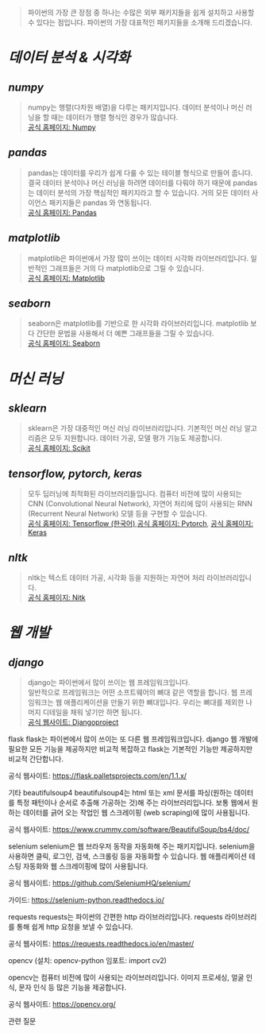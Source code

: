 > 파이썬의 가장 큰 장점 중 하나는 수많은 외부 패키지들을 쉽게 설치하고 사용할 수 있다는 점입니다. 파이썬의 가장 대표적인 패키지들을 소개해 드리겠습니다.  

*데이터 분석 & 시각화*
==========  

*numpy*
------
> numpy는 행렬(다차원 배열)을 다루는 패키지입니다. 데이터 분석이나 머신 러닝을 할 때는 데이터가 행렬 형식인 경우가 많습니다.  
> [공식 홈페이지: Numpy](https://numpy.org/)  

*pandas*
------  
> pandas는 데이터를 우리가 쉽게 다룰 수 있는 테이블 형식으로 만들어 줍니다. 결국 데이터 분석이나 머신 러닝을 하려면 데이터를 다뤄야 하기 때문에 pandas는 데이터 분석의 가장 핵심적인 패키지라고 할 수 있습니다. 거의 모든 데이터 사이언스 패키지들은 pandas 와 연동됩니다.  
> [공식 홈페이지: Pandas](https://pandas.pydata.org/)  

*matplotlib*
------  
> matplotlib은 파이썬에서 가장 많이 쓰이는 데이터 시각화 라이브러리입니다. 일반적인 그래프들은 거의 다 matplotlib으로 그릴 수 있습니다.  
> [공식 홈페이지: Matplotlib](https://matplotlib.org/)  

*seaborn*
------  
> seaborn은 matplotlib를 기반으로 한 시각화 라이브러리입니다. matplotlib 보다 간단한 문법을 사용해서 더 예쁜 그래프들을 그릴 수 있습니다.  
> [공식 홈페이지: Seaborn](https://seaborn.pydata.org/)  

*머신 러닝*
==========  

*sklearn*
-----  
> sklearn은 가장 대중적인 머신 러닝 라이브러리입니다. 기본적인 머신 러닝 알고리즘은 모두 지원합니다. 데이터 가공, 모델 평가 기능도 제공합니다.  
> [공식 홈페이지: Scikit](https://scikit-learn.org/stable/)  

*tensorflow, pytorch, keras*
-----  
> 모두 딥러닝에 최적화된 라이브러리들입니다. 컴퓨터 비전에 많이 사용되는 CNN (Convolutional Neural Network), 자연어 처리에 많이 사용되는 RNN (Recurrent Neural Network) 모델 등을 구현할 수 있습니다.  
> [공식 홈페이지: Tensorflow (한국어)](https://www.tensorflow.org/?hl=ko),[공식 홈페이지: Pytorch](https://pytorch.org/), [공식 홈페이지: Keras](https://keras.io/)

*nltk*
------
> nltk는 텍스트 데이터 가공, 시각화 등을 지원하는 자연어 처리 라이브러리입니다.  
> [공식 홈페이지: Nitk](https://www.nltk.org/)  

*웹 개발*
==========  

*django*
-----  
> django는 파이썬에서 많이 쓰이는 웹 프레임워크입니다.  
> 일반적으로 프레임워크는 어떤 소프트웨어의 뼈대 같은 역할을 합니다. 웹 프레임워크는 웹 애플리케이션을 만들기 위한 뼈대입니다. 우리는 뼈대를 제외한 나머지 디테일을 채워 넣기만 하면 됩니다.  
> [공식 웹사이트: Djangoproject](https://www.djangoproject.com/)

flask
flask는 파이썬에서 많이 쓰이는 또 다른 웹 프레임워크입니다. django  웹 개발에 필요한 모든 기능을 제공하지만 비교적 복잡하고 flask는 기본적인 기능만 제공하지만 비교적 간단합니다.

공식 웹사이트: https://flask.palletsprojects.com/en/1.1.x/

기타
beautifulsoup4
beautifulsoup4는 html 또는 xml 문서를 파싱(원하는 데이터를 특정 패턴이나 순서로 추출해 가공하는 것)해 주는 라이브러리입니다. 보통 웹에서 원하는 데이터를 긁어 오는 작업인 웹 스크레이핑 (web scraping)에 많이 사용됩니다.

공식 웹사이트: https://www.crummy.com/software/BeautifulSoup/bs4/doc/

selenium
selenium은 웹 브라우저 동작을 자동화해 주는 패키지입니다. selenium을 사용하면 클릭, 로그인, 검색, 스크롤링 등을 자동화할 수 있습니다. 웹 애플리케이션 테스팅 자동화와 웹 스크레이핑에 많이 사용됩니다.

공식 웹사이트: https://github.com/SeleniumHQ/selenium/

가이드: https://selenium-python.readthedocs.io/

requests
requests는 파이썬의 간편한 http 라이브러리입니다. requests 라이브러리를 통해 쉽게 http 요청을 보낼 수 있습니다.

공식 웹사이트: https://requests.readthedocs.io/en/master/

opencv
(설치: opencv-python 임포트: import cv2)

opencv는 컴퓨터 비전에 많이 사용되는 라이브러리입니다. 이미지 프로세싱, 얼굴 인식, 문자 인식 등 많은 기능을 제공합니다.

공식 웹사이트: https://opencv.org/

관련 질문
